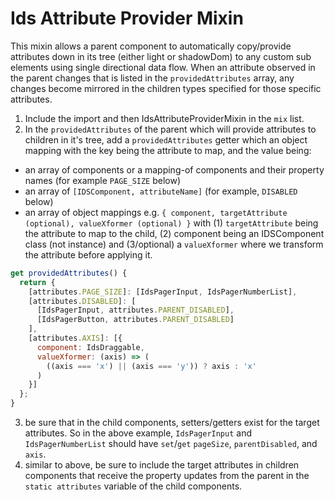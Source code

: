 # Ids Attribute Provider Mixin

This mixin allows a parent component to automatically copy/provide attributes down in its tree (either light or shadowDom) to any custom sub elements
using single directional data flow. When an attribute observed in the parent changes that is listed in the `providedAttributes` array,
any changes become mirrored in the children types specified for those specific attributes.

1. Include the import and then IdsAttributeProviderMixin in the `mix` list.
1. In the `providedAttributes` of the parent which will provide attributes to children in it's tree, add a `providedAttributes` getter which an object mapping with the key being the attribute to map, and the value being:
  - an array of components or a mapping-of components and their property names (for example `PAGE_SIZE` below)
  - an array of `[IDSComponent, attributeName]` (for example, `DISABLED` below)
  - an array of object mappings e.g. `{ component, targetAttribute (optional), valueXformer (optional) }` with (1) `targetAttribute` being the attribute to map to the child, (2) component being an IDSComponent class (not instance) and (3/optional) a `valueXformer` where we transform the attribute before applying it.
```js
get providedAttributes() {
  return {
    [attributes.PAGE_SIZE]: [IdsPagerInput, IdsPagerNumberList],
    [attributes.DISABLED]: [
      [IdsPagerInput, attributes.PARENT_DISABLED],
      [IdsPagerButton, attributes.PARENT_DISABLED]
    ],
    [attributes.AXIS]: [{
      component: IdsDraggable,
      valueXformer: (axis) => (
        ((axis === 'x') || (axis === 'y')) ? axis : 'x'
      )
    }]
  };
}
```
3. be sure that in the child components, setters/getters exist for the target attributes. So in the above example, `IdsPagerInput` and `IdsPagerNumberList` should have `set`/`get` `pageSize`, `parentDisabled`, and `axis`.
1. similar to above, be sure to include the target attributes in children components that receive the property updates from the parent in the `static attributes` variable of the child components.
